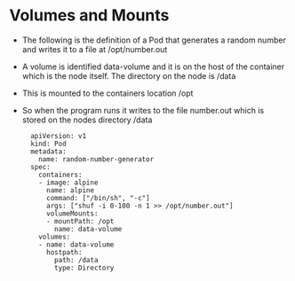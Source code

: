 # Volumes and Mounts

- The following is the definition of a Pod that generates a random number and writes it to a file at /opt/number.out
- A volume is identified data-volume and it is on the host of the container which is the node itself. The directory on the node is /data
- This is mounted to the containers location /opt
- So when the program runs it writes to the file number.out which is stored on the nodes directory /data

        apiVersion: v1
        kind: Pod
        metadata:
          name: random-number-generator
        spec:
          containers:
          - image: alpine
            name: alpine
            command: ["/bin/sh", "-c"]
            args: ["shuf -i 0-100 -n 1 >> /opt/number.out"]
            volumeMounts: 
            - mountPath: /opt
              name: data-volume
          volumes:
          - name: data-volume
            hostpath:
              path: /data
              type: Directory
